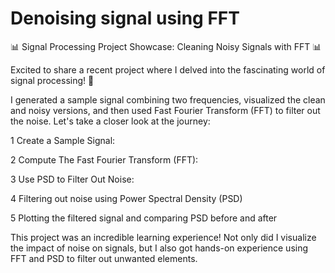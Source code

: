 # Denoising signal using FFT


📊 Signal Processing Project Showcase: Cleaning Noisy Signals with FFT 📊

Excited to share a recent project where I delved into the fascinating world of signal processing! 🚀

I generated a sample signal combining two frequencies, visualized the clean and noisy versions, and then used Fast Fourier Transform (FFT) to filter out the noise. Let's take a closer look at the journey:

1 Create a Sample Signal:

2 Compute The Fast Fourier Transform (FFT):

3 Use PSD to Filter Out Noise:

4 Filtering out noise using Power Spectral Density (PSD)

5 Plotting the filtered signal and comparing PSD before and after

This project was an incredible learning experience! Not only did I visualize the impact of noise on signals, but I also got hands-on experience using FFT and PSD to filter out unwanted elements.

